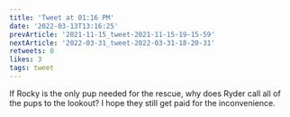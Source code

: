 ```yaml
---
title: 'Tweet at 01:16 PM'
date: '2022-03-13T13:16:25'
prevArticle: '2021-11-15_tweet-2021-11-15-19-15-59'
nextArticle: '2022-03-31_tweet-2022-03-31-18-20-31'
retweets: 0
likes: 3
tags: tweet
---
```

If Rocky is the only pup needed for the rescue, why does Ryder call all of the pups to the lookout? I hope they still get paid for the inconvenience.